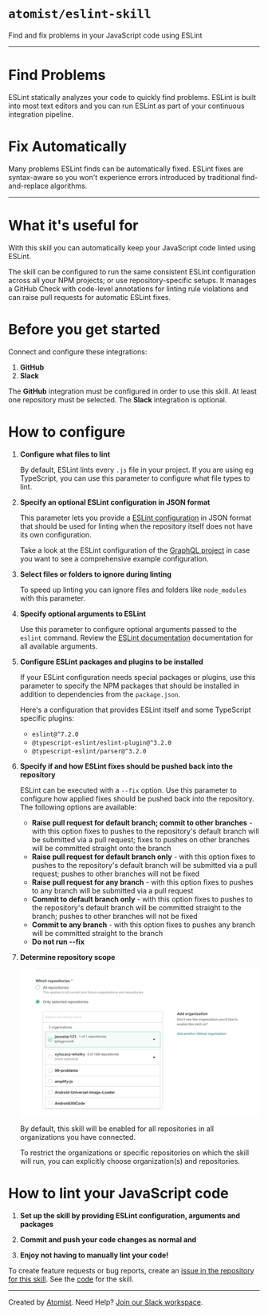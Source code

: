 # `atomist/eslint-skill`
       
<!---atomist-skill-description:start--->

Find and fix problems in your JavaScript
code using ESLint

<!---atomist-skill-description:end--->

---

<!---atomist-skill-long_description:start--->

# Find Problems
ESLint statically analyzes your code to quickly find problems. 
ESLint is built into most text editors and you can run ESLint
as part of your continuous integration pipeline.

# Fix Automatically
Many problems ESLint finds can be automatically fixed. ESLint
fixes are syntax-aware so you won't experience errors introduced
by traditional find-and-replace algorithms.

<!---atomist-skill-long_description:end--->

---
       
<!---atomist-skill-readme:start---> 

# What it's useful for

With this skill you can automatically keep your JavaScript code
linted using ESLint.

The skill can be configured to run the same consistent ESLint configuration
across all your NPM projects; or use repository-specific setups. It manages a 
GitHub Check with code-level annotations for linting rule violations and can
raise pull requests for automatic ESLint fixes.   

# Before you get started

Connect and configure these integrations:

1. **GitHub**
2. **Slack** 

The **GitHub** integration must be configured in order to use this skill. At
least one repository must be selected. The **Slack** integration is optional.

# How to configure

1. **Configure what files to lint**

    By default, ESLint lints every `.js` file in your project. If you are using
    eg TypeScript, you can use this parameter to configure what file types to
    lint.

1. **Specify an optional ESLint configuration in JSON format**

    This parameter lets you provide a [ESLint configuration](https://eslint.org/docs/user-guide/configuring)
    in JSON format that should be used for linting when the repository itself
    does not have its own configuration.
   
    Take a look at the ESLint configuration of the [GraphQL project](https://github.com/graphql/graphql-js/blob/master/.eslintrc.yml)
    in case you want to see a comprehensive example configuration.    

1. **Select files or folders to ignore during linting**

    To speed up linting you can ignore files and folders like `node_modules`
    with this parameter.

1. **Specify optional arguments to ESLint**

    Use this parameter to configure optional arguments passed to the `eslint`
    command. Review the [ESLint documentation](https://eslint.org/docs/2.13.1/user-guide/command-line-interface)
    documentation for all available arguments. 

1. **Configure ESLint packages and plugins to be installed**

    If your ESLint configuration needs special packages or plugins, use
    this parameter to specify the NPM packages that should be installed in
    addition to dependencies from the `package.json`.
    
    Here's a configuration that provides ESLint itself and some TypeScript
    specific plugins:
    
    * `eslint@^7.2.0`
    * `@typescript-eslint/eslint-plugin@^3.2.0`
    * `@typescript-eslint/parser@^3.2.0`

1. **Specify if and how ESLint fixes should be pushed back into the repository** 

    ESLint can be executed with a `--fix` option. Use this parameter to configure
    how applied fixes should be pushed back into the repository. The following 
    options are available:
    
    * **Raise pull request for default branch; commit to other branches** - with this
    option fixes to pushes to the repository's default branch will be submitted via 
    a pull request; fixes to pushes on other branches will be committed straight 
    onto the branch
    * **Raise pull request for default branch only** - with this option fixes to 
    pushes to the repository's default branch will be submitted via a pull
    request; pushes to other branches will not be fixed 
    * **Raise pull request for any branch** - with this option fixes to pushes to
     any branch will be submitted via a pull request  
    * **Commit to default branch only** - with this option fixes to pushes to the
    repository's default branch will be committed straight to the branch; pushes
    to other branches will not be fixed
    * **Commit to any branch** - with this option fixes to pushes any branch will
    be committed straight to the branch
    * **Do not run --fix**       

1. **Determine repository scope**
   
   ![Repository filter](docs/images/repo-filter.png)
   
   By default, this skill will be enabled for all repositories in all
   organizations you have connected.
   
   To restrict the organizations or specific repositories on which the skill
   will run, you can explicitly choose organization(s) and repositories. 

# How to lint your JavaScript code

1. **Set up the skill by providing ESLint configuration, arguments and packages**

1. **Commit and push your code changes as normal and** 

1. **Enjoy not having to manually lint your code!**

To create feature requests or bug reports, create an [issue in the repository for this skill](https://github.com/atomist-skills/eslint-skill/issues). 
See the [code](https://github.com/atomist-skills/eslint-skill) for the skill.

<!---atomist-skill-readme:end--->

---

Created by [Atomist][atomist].
Need Help?  [Join our Slack workspace][slack].

[atomist]: https://atomist.com/ (Atomist - How Teams Deliver Software)
[slack]: https://join.atomist.com/ (Atomist Community Slack) 
